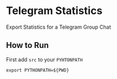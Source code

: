 # Telegram Statistics
Export Statistics for a Telegram Group Chat

## How to Run
First add `src` to your `PYHTONPATH`
```
export PYTHONPATH=${PWD}
```